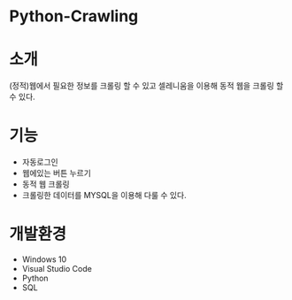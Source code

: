 # Python-Crawling


# 소개	
 (정적)웹에서 필요한 정보를 크롤링 할 수 있고 셀레니움을 이용해 동적 웹을 크롤링 할 수 있다.

# 기능
 - 자동로그인
 - 웹에있는 버튼 누르기
 - 동적 웹 크롤링
 - 크롤링한 데이터를 MYSQL을 이용해 다룰 수 있다.

# 개발환경

 - Windows 10
 - Visual Studio Code
 - Python 
 - SQL
